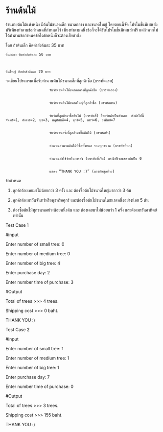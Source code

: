 # ร้านต้นไม้
ร้านขายต้นไม้แห่งหนึ่ง มีต้นไม้ขนาดเล็ก ขนาดกลาง และขนาดใหญ่ โดยตอนนี้จัด
โปรโมชั่นพิเศษส่งฟรีเพียงทำตามข้อกำหนดที่กำหนดไว้ เพียงทำตามหนึ่งข้อก็จะได้รับโปรโมชั่นพิเศษส่งฟรี แต่ถ้าหากไม่ได้ทำตามข้อกำหนดข้อใดข้อหนึ่งก็จะต้องเสียค่าส่ง            

โดย ถ้าต้นเล็ก คิดค่าส่งต้นละ 35 บาท
    
    
    
    ต้นกลาง คิดค่าส่งต่นละ 50 บาท
    
    
    
    ต้นใหญ่ คิดค่าส่งต้นละ 70 บาท     



จงเขียนโปรแกรมเพื่อรับจำนวนต้นไม้ขนาดเล็กที่ลูกค้าซื้อ (บรรทัดแรก)
                        
                        
                        
                        รับจำนวนต้นไม้ขนาดกลางที่ลูกค้าซื้อ (บรรทัดสอง)
                        
                        
                        รับจำนวนต้นไม้ขนาดใหญ่ที่ลูกค้าซื้อ (บรรทัดสาม)
                        
                        
                        รับวันที่ลูกค้ามาซื้อต้นไม้ (บรรทัดสี่) โดยรับค่าเป็นตัวเลข  ดังต่อไปนี้ จันทร์=1, อังคาร=2, พุธ=3, พฤหัสบดี=4, ศุกร์=5, เสาร์=6, อาทิตย์=7
                        
                        
                        รับจำนวนครั้งที่ลูกค้ามาซื้อต้นไม้ (บรรทัดห้า)
                        
                        
                        คำนวณจำนวนต้นไม้ที่ซื้อทั้งหมด รวมทุกขนาด (บรรทัดที่หก)
                        
                        
                        คำนวณค่าใช้จ่ายในการส่ง (บรรทัดที่เจ็ด) กรณีฟรีจงแสดงค่าเป็น 0
                        
                        
                        แสดง “THANK YOU :)” (บรรทัดสุดท้าย)


ข้อกำหนด

1.	ลูกค้าต้องเคยมาไม่น้อยกว่า 3 ครั้ง และ ต้องซื้อต้นไม้ขนาดใหญ่มากกว่า 3 ต้น

2.	ลูกค้าต้องมาวันจันทร์หรือพุธหรือศุกร์ และต้องซื้อต้นไม้ขนาดใดขนาดหนึ่งอย่างน้อย 5 ต้น

3.	ต้องซื้อต้นไม้ทุกขนาดอย่างน้อยหนึ่งต้น และ ต้องเคยมาไม่น้อยกว่า  1 ครั้ง และต้องมาวันอาทิตย์เท่านั้น


Test Case 1

#input

Enter number of small tree: 0

Enter number of medium tree: 0

Enter number of big tree: 4

Enter purchase day: 2

Enter number time of purchase: 3

#Output

Total of trees >>> 4 trees.

Shipping cost  >>> 0 baht.

THANK YOU :)

Test Case 2

#input

Enter number of small tree: 1

Enter number of medium tree: 1

Enter number of big tree: 1

Enter purchase day: 7

Enter number time of purchase: 0

#Output

Total of trees >>> 3 trees.

Shipping cost  >>> 155 baht.

THANK YOU :)


